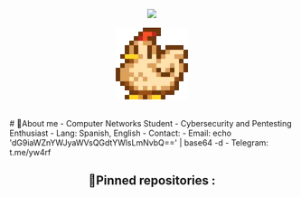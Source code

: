 <p align="center">
    <img src="https://komarev.com/ghpvc/?username=tobigfioroni&color=blueviolet"/> 
    <div align="center">
  <img src="sprites/chicken-stardew-valley.webp" alt="junimo-stardew-valley">
</div>
</p>
<br>
# 🌱About me
 - Computer Networks Student
 - Cybersecurity and Pentesting Enthusiast
 - Lang: Spanish, English
 - Contact:
   - Email: echo 'dG9iaWZnYWJyaWVsQGdtYWlsLmNvbQ==' | base64 -d
   - Telegram: t.me/yw4rf
<br>
<h2 align="center">📌Pinned repositories :</h2> 
<br>
